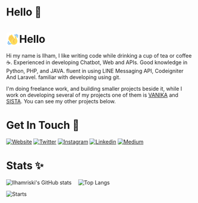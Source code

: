 # Hello 👋
# Hello <img align="left" alt="GIF" height="35px" width="35px" src="./wave-hello.gif" />
Hi my name is Ilham, I like writing code while drinking a cup of tea or coffee ☕.
Experienced in developing Chatbot, Web and APIs. Good knowledge in Python, PHP, and JAVA. fluent in using LINE Messaging API, Codeigniter And Laravel. familiar with developing using git.

I'm doing freelance work, and building smaller projects beside it, while I work on developing several of my projects one of them is [VANIKA][vanika] and [SISTA][sista]. You can see my other projects below.

# Get In Touch 💫

[![Website](https://img.shields.io/badge/website-ilhamriski-037de9.svg?style=for-the-badge&logo=WindowsTerminal&logoWidth=20)][website]
[![Twitter](https://img.shields.io/badge/twitter-@ilhamrisky-037de9.svg?style=for-the-badge&logo=twitter&logoWidth=20)][twitter]
[![Instagram](https://img.shields.io/badge/instagram-@ilhamriski-e903d7.svg?style=for-the-badge&logo=instagram&logoWidth=20)][instagram]
[![Linkedin](https://img.shields.io/badge/linkedin-ilhamriski-1488f0.svg?style=for-the-badge&logo=linkedin&logoWidth=20)][linkedin]
[![Medium](https://img.shields.io/badge/medium-@ilhamrisky21-383838.svg?style=for-the-badge&logo=medium&logoWidth=20)][medium]

# Stats ✨

![Ilhamriski's GitHub stats](https://github-stats-six.vercel.app/api?username=IlhamriSKY&count_private=true&show_icons=true&theme=tokyonight&line_height=20)
<span style="display:inline-block; width: 10px;"></span>
![Top Langs](https://github-stats-six.vercel.app/api/top-langs/?username=IlhamriSKY&show_icons=true&layout=compact&theme=tokyonight&count_private=truecount_private=true)

![Starts](https://activity-graph.herokuapp.com/graph?username=IlhamriSKY&theme=react-dark&bg_color=20232a&hide_border=true)

[banner]: https://raw.githubusercontent.com/IlhamriSKY/IlhamriSKY/master/headergif.gif
[footer]: https://raw.githubusercontent.com/IlhamriSKY/IlhamriSKY/master/footer.png
[website]: https://ilhamriski.my.to
[linkedin]: https://www.linkedin.com/in/ilhamriski/
[instagram]: https://www.instagram.com/ilhamriski/
[twitter]: https://twitter.com/ilhamrisky
[vanika]: https://www.unika.ac.id/blog/2018/07/13/virtual-assistant-vanika/
[sista]: https://github.com/Pinternship/Sista
[medium]: https://medium.com/@ilhamrisky21

